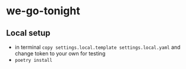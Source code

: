 # we-go-tonight

## Local setup
- in terminal `copy settings.local.template settings.local.yaml` and change token to your own for testing
- `poetry install`